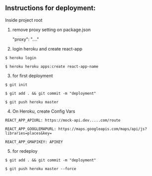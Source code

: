 ## Instructions for deployment:
  Inside project root
  1. remove proxy setting on package.json
  
      "proxy": "...."

  2. login heroku and create react-app
  
    $ heroku login
    
    $ heroku heroku apps:create react-app-name    

  3. for first deployment
  
    $ git init
    
    $ git add . && git commit -m "deployment"
    
    $ git push heroku master

  4. On Heroku, create Config Vars
  
    REACT_APP_APIURL: https://mock-api.dev.....com/route
    
    REACT_APP_GOOGLEMAPURL: https://maps.googleapis.com/maps/api/js?libraries=places&key=
    
    REACT_APP_GMAPIKEY: APIKEY

  5. for redeploy
  
    $ git add . && git commit -m "deployment"
    
    $ git push heroku master --force

